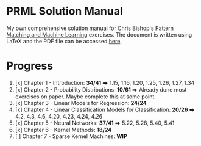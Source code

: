 # PRML Solution Manual

My own comprehensive solution manual for Chris Bishop's [Pattern Matching and Machine Learning](https://www.microsoft.com/en-us/research/uploads/prod/2006/01/Bishop-Pattern-Recognition-and-Machine-Learning-2006.pdf)
exercises. The document is written using LaTeX and the PDF file can be accessed [here](https://github.com/thesstefan/bishop_prml/blob/build/prml_solution_manual.pdf).

# Progress

1. [x] Chapter 1 - Introduction: **34/41** ⮕ 1.15, 1.16, 1.20, 1.25, 1.26, 1.27, 1.34
2. [x] Chapter 2 - Probability Distributions: **10/61** ⮕ Already done most exercises on paper. Maybe complete this at some point. 
3. [x] Chapter 3 - Linear Models for Regression: **24/24** 
4. [x] Chapter 4 - Linear Classification Models for Classification: **20/26** ⮕ 4.2, 4.3, 4.6, 4.20, 4.23, 4.24, 4.26
5. [x] Chapter 5 - Neural Networks: **37/41** ⮕ 5.22, 5.28, 5.40, 5.41
6. [x] Chapter 6 - Kernel Methods: **18/24**
7. [ ] Chapter 7 - Sparse Kernel Machines: **WIP**
